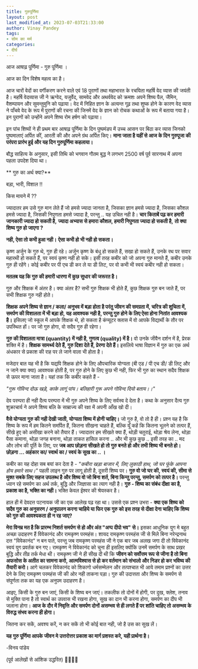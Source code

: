 ```yaml
---
title: गुरुपूर्णिमा
layout: post
last_modified_at: 2023-07-03T21:33:00
author: Vinay Pandey
tags:
- सोम का मर्म
categories:
- दीर्घ
---
```

आज आषाढ़ पूर्णिमा - गुरु पूर्णिमा । 

आज का दिन विशेष महत्व का है। 

आज चारों वेदों का वर्गीकरण करने वाले एवं 18 पुराणों तथा महाभारत के रचयिता महर्षि वेद व्यास की जयंती है।  महर्षि वेदव्यास जी ने ऋग्वेद, यजुर्वेद, सामवेद और अथर्ववेद को क्रमशः अपने शिष्य पैल, जैमिन, वैशम्पायन और सुमन्तुमुनि को पढ़ाया। वेद में निहित ज्ञान के अत्यन्त गूढ़ तथा शुष्क होने के कारण वेद व्यास ने पाँचवे वेद के रूप में पुराणों की रचना की जिनमें वेद के ज्ञान को रोचक कथाओं के रूप में बताया गया है। इन पुराणों को उन्होंने अपने शिष्य रोम हर्षण को पढ़ाया। 

इन पांच शिष्यों ने ही प्रथम बार आषाढ़ पूर्णिमा के दिन पुष्पमंडप में उच्च आसन पर बिठा कर व्यास जिनको पुष्पमालाएं अर्पित कीं, आरती की और अपने ग्रंथ अर्पित किए। **माना जाता है यहीं से आज के दिन गुरुपूजा की परंपरा प्रारंभ हुई और यह दिन गुरुपूर्णिमा कहलाया।**
 
बौद्ध साहित्य के अनुसार, इसी तिथि को भगवान गौतम बुद्ध ने लगभग 2500 वर्ष पूर्व सारनाथ में अपना पहला उपदेश दिया था। 

** गुरु का अर्थ क्या?**

बड़ा, भारी, विशाल !! 

किस मायने में ?? 

ज्यादातर हम उसे गुरु मान लेते हैं
जो हमसे ज्यादा जानता है,
जिसका ज्ञान हमसे ज्यादा है,
जिसका कौशल हमसे ज्यादा है,
जिसकी निपुणता हमसे ज्यादा है,
परन्तु .. यह उचित नही है।
**चार किताबें पढ़ कर हमारी जानकारी ज्यादा हो सकती है,**
**ज्यादा अभ्यास से हमारा कौशल, हमारी निपुणता ज्यादा हो सकती है,**
**तो क्या शिष्य गुरु हो जाएगा ?**

**नही, ऐसा तो कभी हुआ नही।**
**ऐसा कभी हो भी नही हो सकता।**

कृष्ण अर्जुन के गुरु थे, गुरु ही रहे। अर्जुन कृष्ण के बंधु हो सकते हैं, सखा हो सकते हैं, उनके रथ पर सवार महारथी हो सकते हैं, पर स्वयं कृष्ण नही हो सके। इसी तरह कबीर को जो अपना गुरु मानते हैं, कबीर उनके गुरु ही रहेंगे। कोई कबीर पर पी एच डी कर ले या डी लिट, पर वो कभी भी स्वयं कबीर नही हो सकता। 

**मतलब यह कि गुरु की हमारी धारणा में कुछ सुधार की जरूरत है।**

गुरु और शिक्षक में अंतर है। 
क्या अंतर है? 
सभी गुरु शिक्षक भी होते हैं, 
कुछ शिक्षक गुरु बन जाते हैं, 
पर सभी शिक्षक गुरु नही होते।

**शिक्षक अपने शिष्य से ज्ञान / कला/ अनुभव में बड़ा होता है परंतु जीवन की समग्रता में, चरित्र की शुचिता में, समर्पण की विशालता में भी बड़ा हो, यह आवश्यक नही है, परन्तु गुरु होने के लिए ऐसा होना नितांत आवश्यक है।** इसिलए जो स्कूल में आपके शिक्षक थे, हो सकता है कंप्यूटर क्लास में वो आपके विद्यार्थी के तौर पर उपस्थित हों। पर जो गुरु होगा, वो सदैव गुरु ही रहेगा। 

**गुरु की विशालता मात्रा (quantity) में नही है, गुणत्व (quality) में है।** वो उनके जीवैन दर्शन में है, प्रेरक शक्ति में है। **शिक्षक सामर्थ्य देते हैं, गुरु दिशा देते हैं, प्रेरणा देते हैं।** इसलिये भाषा विज्ञान में गुरु का एक अर्थ अंधकार से प्रकाश की राह पर ले जाने वाला भी होता है।

मजेदार बात यह भी है कि यद्यपि शिक्षक होने के लिए औपचारिक योग्यता (बी एड / पी एच डी/ डी लिट् और न जाने क्या क्या) आवश्यक होती है, पर गुरु होने के लिए कुछ भी नही, फिर भी गुरु का स्थान सदैव शिक्षक से ऊपर माना जाता है। यहां तक कि कबीर कहते हैं -

*"गुरू गोविन्द दोऊ खड़े, काके लागूं पांय।*
*बलिहारी गुरू अपने गोविन्द दियो बताय।।"*

देव परम्परा ही नही दैत्य परम्परा में भी गुरु अपने शिष्य के लिए सर्वस्व दे देता है। कथा के अनुसार दैत्य गुरु शुक्राचार्य ने अपने शिष्य बलि के साम्राज्य की रक्षा में अपनी आँख खो दी। 

**वैसे योग्यता गुरु की नही देखी जाती, योग्यता शिष्य में होनी चाहिए।** जो गुरु है, वो तो है ही। प्रश्न यह है कि शिष्य के रूप में हम कितने समर्पित हैं, कितना सीखना चाहते हैं, बल्कि यूँ कहें कि कितना भूलने को तत्पर हैं, सीखे हुए को असीखा करने को तैयार हैं। ज्यादातर हम सीखते क्या हैं, थोड़ी चतुराई, थोड़ा श्रेय लेना, थोड़ा पैसा कमाना, थोड़ा जगह बनाना, थोड़ा ताकत हासिल करना .. और भी कुछ कुछ .. इसी तरह का .. मद और लोभ की पूर्ति के लिए, पर **जब आप छोड़ना सीखते हो तो गुरु बनते हो और तभी शिष्य भी बनते हो। छोड़ना ... अहंकार का/ स्वार्थ का / स्वयं के सुख का .. ।**

कबीर का यह दोहा सब बयां कर देता है -
*"कबीरा खड़ा बाजार में, लिए लुकाठी हाथ,*
*जो घर फूंके आपना होय हमारे साथ।"*
पहली लाइन गुरु पर लागू होती है, दूसरी शिष्य पर। **गुरु वो जो घर की, स्वयं की, सीमा से मुक्त सबके लिए सहज उपलब्ध है और शिष्य वो जो बिना शर्त, बिना किन्तु परन्तु, समर्पण को तत्पर है।** परन्तु ध्यान रहे समर्पण का अर्थ तर्क, बुद्धि और जिज्ञासा का त्याग नही है। **गुरु - शिष्य का संबंध दीक्षा का है, प्रकाश का है, भक्ति का नही।** भक्ति केवल ईश्वर की श्रेयस्कर है। 

हाल ही में देवदत्त पटनायक जी का एक आलेख पढ़ रहा था। उससे एक प्रश्न उभरा - **क्या एक शिष्य को सदैव गुरु का अनुसरण / अनुपालन करना चाहिये या फिर एक गुरु को इस तरह से दीक्षा देना चाहिए कि शिष्य को गुरु की आवश्यकता ही न रह जाए?**

**मेरा विनम्र मत है कि प्रारम्भ निशर्त समर्पण से हो और अंत "अप्प दीपो भव" से।** इसका आधुनिक युग मे बहुत अच्छा उदाहरण हैं विवेकानंद और रामकृष्ण परमहंस। शायद रामकृष्ण परमहंस जी से मिले बिना नरेन्द्रनाथ दत्त "विवेकानंद" न बन पाते, परन्तु जब रामकृष्ण परमहंस जी ने एक बार जब अलख जगा दी तो विवेकानंद स्वयं युग प्रवर्तक बन गए। रामकृष्ण ने विवेकानंद को चुना ही इसलिए क्योंकि उनमें समर्पण के साथ प्रखर बुद्धि और तीव्र तर्क मेधा थी।  रामकृष्ण जी ने ही सीख दी थी कि **जीवन को सर्वोत्तम रूप से जीना है तो बिना अफसोस के अतीत का सामना करो, आत्मविश्वास से हो कर वर्तमान को संभालो  और निडर हो कर भविष्य की तैयारी करो।** आगे चलकर विवेकानंद को शिकागो धर्मसम्मेलन और तत्पश्चात भी आये तमाम प्रश्नों का उत्तर देने के लिए रामकृष्ण परमहंस जी की ओर नही ताकना पड़ा। गुरु की उदात्तता और शिष्य के समर्पण से संपूर्णता तक का यह एक अनुपम उदाहरण है। 

आइए, किसी के गुरु बन जाएं, किसी के शिष्य बन जाएं। तकलीफ तो दोनों में होगी, पर दुख, क्लेश, तनाव से मुक्ति पाना है तो स्वार्थ का उपवास भी रखना होगा, सुख का दान भी करना होगा, समर्पण का दीप भी जलाना होगा। **आज के दौर में निवृत्ति और समर्पण दोनों असम्भव से ही लगते हैं पर शांति चाहिए तो असम्भव के विरुद्ध संभव करना ही होगा।**

जितना कर सकें, अवश्य करें, 
न कर सकें तो भी कोई बात नही,
जो है उस का सुख लें। 

**यह गुरु पूर्णिमा आपके जीवन मे उत्तरोत्तर प्रकाश का मार्ग प्रशस्त करे, यही प्रार्थना है।** 

-विनय पांडेय

(पूर्व आलेखों से आंशिक उद्धरित)
🙏🌷🌷🙏


